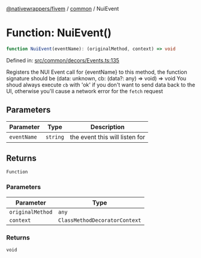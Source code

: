 [@nativewrappers/fivem](../../README.md) / [common](../README.md) / NuiEvent

# Function: NuiEvent()

```ts
function NuiEvent(eventName): (originalMethod, context) => void
```

Defined in: [src/common/decors/Events.ts:135](https://github.com/nativewrappers/nativewrappers/blob/bf1d263f0188667cde482dc5657983cf3674a640/src/common/decors/Events.ts#L135)

Registers the NUI Event call for {eventName} to this method, the function signature
should be (data: unknown, cb: (data?: any) => void) => void
You shoud always execute `cb` with 'ok' if you don't want to send data back to
the UI, otherwise you'll cause a network error for the `fetch` request

## Parameters

| Parameter | Type | Description |
| ------ | ------ | ------ |
| `eventName` | `string` | the event this will listen for |

## Returns

`Function`

### Parameters

| Parameter | Type |
| ------ | ------ |
| `originalMethod` | `any` |
| `context` | `ClassMethodDecoratorContext` |

### Returns

`void`
